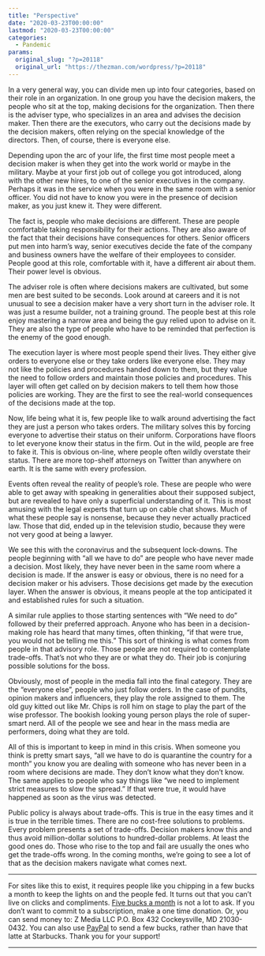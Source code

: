 ```yaml
---
title: "Perspective"
date: "2020-03-23T00:00:00"
lastmod: "2020-03-23T00:00:00"
categories:
  - Pandemic
params:
  original_slug: "?p=20118"
  original_url: "https://thezman.com/wordpress/?p=20118"
---
```


In a very general way, you can divide men up into four categories, based
on their role in an organization. In one group you have the decision
makers, the people who sit at the top, making decisions for the
organization. Then there is the adviser type, who specializes in an area
and advises the decision maker. Then there are the executors, who carry
out the decisions made by the decision makers, often relying on the
special knowledge of the directors. Then, of course, there is everyone
else.

Depending upon the arc of your life, the first time most people meet a
decision maker is when they get into the work world or maybe in the
military. Maybe at your first job out of college you got introduced,
along with the other new hires, to one of the senior executives in the
company. Perhaps it was in the service when you were in the same room
with a senior officer. You did not have to know you were in the presence
of decision maker, as you just knew it. They were different.

The fact is, people who make decisions are different. These are people
comfortable taking responsibility for their actions. They are also aware
of the fact that their decisions have consequences for others. Senior
officers put men into harm’s way, senior executives decide the fate of
the company and business owners have the welfare of their employees to
consider. People good at this role, comfortable with it, have a
different air about them. Their power level is obvious.

The adviser role is often where decisions makers are cultivated, but
some men are best suited to be seconds. Look around at careers and it is
not unusual to see a decision maker have a very short turn in the
adviser role. It was just a resume builder, not a training ground. The
people best at this role enjoy mastering a narrow area and being the guy
relied upon to advise on it. They are also the type of people who have
to be reminded that perfection is the enemy of the good enough.

The execution layer is where most people spend their lives. They either
give orders to everyone else or they take orders like everyone else.
They may not like the policies and procedures handed down to them, but
they value the need to follow orders and maintain those policies and
procedures. This layer will often get called on by decision makers to
tell them how those policies are working. They are the first to see the
real-world consequences of the decisions made at the top.

Now, life being what it is, few people like to walk around advertising
the fact they are just a person who takes orders. The military solves
this by forcing everyone to advertise their status on their uniform.
Corporations have floors to let everyone know their status in the firm.
Out in the wild, people are free to fake it. This is obvious on-line,
where people often wildly overstate their status. There are more
top-shelf attorneys on Twitter than anywhere on earth. It is the same
with every profession.

Events often reveal the reality of people’s role. These are people who
were able to get away with speaking in generalities about their supposed
subject, but are revealed to have only a superficial understanding of
it. This is most amusing with the legal experts that turn up on cable
chat shows. Much of what these people say is nonsense, because they
never actually practiced law. Those that did, ended up in the television
studio, because they were not very good at being a lawyer.

We see this with the coronavirus and the subsequent lock-downs. The
people beginning with “all we have to do” are people who have never made
a decision. Most likely, they have never been in the same room where a
decision is made. If the answer is easy or obvious, there is no need for
a decision maker or his advisers. Those decisions get made by the
execution layer. When the answer is obvious, it means people at the top
anticipated it and established rules for such a situation.

A similar rule applies to those starting sentences with “We need to do”
followed by their preferred approach. Anyone who has been in a
decision-making role has heard that many times, often thinking, “if that
were true, you would not be telling me this.” This sort of thinking is
what comes from people in that advisory role. Those people are not
required to contemplate trade-offs. That’s not who they are or what they
do. Their job is conjuring possible solutions for the boss.

Obviously, most of people in the media fall into the final category.
They are the “everyone else”, people who just follow orders. In the case
of pundits, opinion makers and influencers, they play the role assigned
to them. The old guy kitted out like Mr. Chips is roll him on stage to
play the part of the wise professor. The bookish looking young person
plays the role of super-smart nerd. All of the people we see and hear in
the mass media are performers, doing what they are told.

All of this is important to keep in mind in this crisis. When someone
you think is pretty smart says, “all we have to do is quarantine the
country for a month” you know you are dealing with someone who has never
been in a room where decisions are made. They don’t know what they don’t
know. The same applies to people who say things like “we need to
implement strict measures to slow the spread.” If that were true, it
would have happened as soon as the virus was detected.

Public policy is always about trade-offs. This is true in the easy times
and it is true in the terrible times. There are no cost-free solutions
to problems. Every problem presents a set of trade-offs. Decision makers
know this and thus avoid million-dollar solutions to hundred-dollar
problems. At least the good ones do. Those who rise to the top and fail
are usually the ones who get the trade-offs wrong. In the coming months,
we’re going to see a lot of that as the decision makers navigate what
comes next.

------------------------------------------------------------------------

For sites like this to exist, it requires people like you chipping in a
few bucks a month to keep the lights on and the people fed. It turns out
that you can’t live on clicks and compliments.
<a href="https://www.subscribestar.com/the-z-blog"
rel="noopener noreferrer" target="_blank">Five bucks a month</a> is not
a lot to ask. If you don’t want to commit to a subscription, make a one
time donation. Or, you can send money to: Z Media LLC P.O. Box 432
Cockeysville, MD 21030-0432. You can also use <a
href="https://www.paypal.com/cgi-bin/webscr?cmd=_s-xclick&amp;hosted_button_id=UDAS2Q8JYA6CN&amp;source=url"
rel="noopener noreferrer" target="_blank">PayPal</a> to send a few
bucks, rather than have that latte at Starbucks. Thank you for your
support!

------------------------------------------------------------------------
